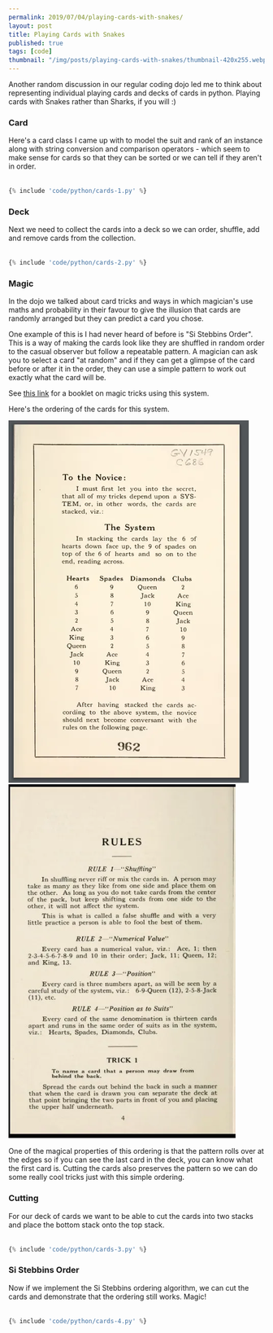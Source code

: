 ```yaml
---
permalink: 2019/07/04/playing-cards-with-snakes/
layout: post
title: Playing Cards with Snakes
published: true
tags: [code]
thumbnail: "/img/posts/playing-cards-with-snakes/thumbnail-420x255.webp"
---
```


Another random discussion in our regular coding dojo led me to think about representing individual playing cards and decks of cards in python. Playing cards with Snakes rather than Sharks, if you will :)

### Card

Here's a card class I came up with to model the suit and rank of an instance along with string conversion and comparison operators - which seem to make sense for cards so that they can be sorted or we can tell if they aren't in order.

```python

{% include 'code/python/cards-1.py' %}

```

### Deck

Next we need to collect the cards into a deck so we can order, shuffle, add and remove cards from the collection.

```python

{% include 'code/python/cards-2.py' %}

```

### Magic

In the dojo we talked about card tricks and ways in which magician's use maths and probability in their favour to give the illusion that cards are randomly arranged but they can predict a card you chose.

One example of this is I had never heard of before is "Si Stebbins Order". This is a way of making the cards look like they are shuffled in random order to the casual observer but follow a repeatable pattern. A magician can ask you to select a card "at random" and if they can get a glimpse of the card before or after it in the order, they can use a simple pattern to work out exactly what the card will be.

See <a href="https://www.deceptionary.com/ftp/SStebbins.pdf">this link</a> for a booklet on magic tricks using this system.

Here's the ordering of the cards for this system.

<img src="/img/posts/playing-cards-with-snakes/sistebbins.webp" alt="booklet page 1" />

<img src="/img/posts/playing-cards-with-snakes/sirules.webp" alt="booklet page 2" />

One of the magical properties of this ordering is that the pattern rolls over at the edges so if you can see the last card in the deck, you can know what the first card is. Cutting the cards also preserves the pattern so we can do some really cool tricks just with this simple ordering.

### Cutting

For our deck of cards we want to be able to cut the cards into two stacks and place the bottom stack onto the top stack.

```python

{% include 'code/python/cards-3.py' %}

```

### Si Stebbins Order

Now if we implement the Si Stebbins ordering algorithm, we can cut the cards and demonstrate that the ordering still works. Magic!

```python

{% include 'code/python/cards-4.py' %}

```
